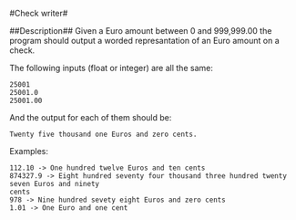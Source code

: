 #Check writer#

##Description##
Given a Euro amount between 0 and 999,999.00 the program should output a worded
represantation of an Euro amount on a check.

The following inputs (float or integer) are all the same:

```
25001
25001.0
25001.00
```

And the output for each of them should be:

```
Twenty five thousand one Euros and zero cents.
```

Examples:

```
112.10 -> One hundred twelve Euros and ten cents
874327.9 -> Eight hundred seventy four thousand three hundred twenty seven Euros and ninety
cents
978 -> Nine hundred sevety eight Euros and zero cents
1.01 -> One Euro and one cent
```
